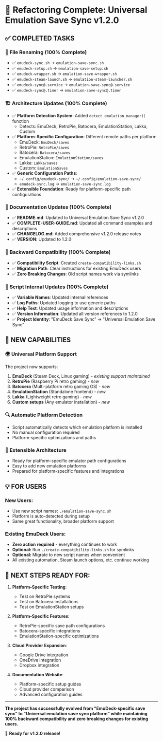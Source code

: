 # 🎯 Refactoring Complete: Universal Emulation Save Sync v1.2.0

## ✅ **COMPLETED TASKS**

### 📁 **File Renaming (100% Complete)**
- ✅ `emudeck-sync.sh` → `emulation-save-sync.sh`
- ✅ `emudeck-setup.sh` → `emulation-save-setup.sh`
- ✅ `emudeck-wrapper.sh` → `emulation-save-wrapper.sh`
- ✅ `emudeck-steam-launch.sh` → `emulation-steam-launcher.sh`
- ✅ `emudeck-sync@.service` → `emulation-save-sync@.service`
- ✅ `emudeck-sync@.timer` → `emulation-save-sync@.timer`

### 🏗️ **Architecture Updates (100% Complete)**
- ✅ **Platform Detection System**: Added `detect_emulation_manager()` function
  - Detects: EmuDeck, RetroPie, Batocera, EmulationStation, Lakka, Custom
- ✅ **Platform-Specific Configuration**: Different remote paths per platform
  - EmuDeck: `EmuDeck/saves`
  - RetroPie: `RetroPie/saves`  
  - Batocera: `Batocera/saves`
  - EmulationStation: `EmulationStation/saves`
  - Lakka: `Lakka/saves`
  - Custom: `EmulationSaves`
- ✅ **Generic Configuration Paths**: 
  - `~/.config/emudeck-sync/` → `~/.config/emulation-save-sync/`
  - `emudeck-sync.log` → `emulation-save-sync.log`
- ✅ **Extensible Foundation**: Ready for platform-specific path configurations

### 📝 **Documentation Updates (100% Complete)**
- ✅ **README.md**: Updated to Universal Emulation Save Sync v1.2.0
- ✅ **COMPLETE-USER-GUIDE.md**: Updated all command examples and descriptions
- ✅ **CHANGELOG.md**: Added comprehensive v1.2.0 release notes
- ✅ **VERSION**: Updated to 1.2.0

### 🔄 **Backward Compatibility (100% Complete)**  
- ✅ **Compatibility Script**: Created `create-compatibility-links.sh`
- ✅ **Migration Path**: Clear instructions for existing EmuDeck users
- ✅ **Zero Breaking Changes**: Old script names work via symlinks

### 🎯 **Script Internal Updates (100% Complete)**
- ✅ **Variable Names**: Updated internal references
- ✅ **Log Paths**: Updated logging to use generic paths
- ✅ **Help Text**: Updated usage information and descriptions
- ✅ **Version Information**: Updated all version references to 1.2.0
- ✅ **Project Identity**: "EmuDeck Save Sync" → "Universal Emulation Save Sync"

## 🚀 **NEW CAPABILITIES**

### 🌍 **Universal Platform Support**
The project now supports:
1. **EmuDeck** (Steam Deck, Linux gaming) - *existing support maintained*
2. **RetroPie** (Raspberry Pi retro gaming) - *new*
3. **Batocera** (Multi-platform retro gaming OS) - *new*  
4. **EmulationStation** (Standalone frontend) - *new*
5. **Lakka** (Lightweight retro gaming) - *new*
6. **Custom setups** (Any emulator installation) - *new*

### 🔍 **Automatic Platform Detection**
- Script automatically detects which emulation platform is installed
- No manual configuration required
- Platform-specific optimizations and paths

### 📁 **Extensible Architecture** 
- Ready for platform-specific emulator path configurations
- Easy to add new emulation platforms
- Prepared for platform-specific features and integrations

## 💡 **FOR USERS**

### **New Users:**
- Use new script names: `./emulation-save-sync.sh`
- Platform is auto-detected during setup
- Same great functionality, broader platform support

### **Existing EmuDeck Users:**
- **Zero action required** - everything continues to work
- **Optional:** Run `./create-compatibility-links.sh` for symlinks
- **Optional:** Migrate to new script names when convenient
- All existing automation, Steam launch options, etc. continue working

## 🎯 **NEXT STEPS READY FOR:**

1. **Platform-Specific Testing**:
   - Test on RetroPie systems
   - Test on Batocera installations
   - Test on EmulationStation setups

2. **Platform-Specific Features**:
   - RetroPie-specific save path configurations
   - Batocera-specific integrations
   - EmulationStation-specific optimizations

3. **Cloud Provider Expansion**:
   - Google Drive integration
   - OneDrive integration  
   - Dropbox integration

4. **Documentation Website**:
   - Platform-specific setup guides
   - Cloud provider comparison
   - Advanced configuration guides

---

**The project has successfully evolved from "EmuDeck-specific save sync" to "Universal emulation save sync platform" while maintaining 100% backward compatibility and zero breaking changes for existing users.**

🎉 **Ready for v1.2.0 release!**
